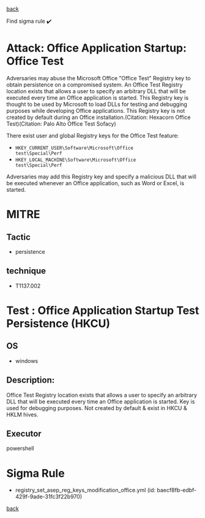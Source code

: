 
[back](../index.md)

Find sigma rule :heavy_check_mark: 

# Attack: Office Application Startup: Office Test 

Adversaries may abuse the Microsoft Office "Office Test" Registry key to obtain persistence on a compromised system. An Office Test Registry location exists that allows a user to specify an arbitrary DLL that will be executed every time an Office application is started. This Registry key is thought to be used by Microsoft to load DLLs for testing and debugging purposes while developing Office applications. This Registry key is not created by default during an Office installation.(Citation: Hexacorn Office Test)(Citation: Palo Alto Office Test Sofacy)

There exist user and global Registry keys for the Office Test feature:

* <code>HKEY_CURRENT_USER\Software\Microsoft\Office test\Special\Perf</code>
* <code>HKEY_LOCAL_MACHINE\Software\Microsoft\Office test\Special\Perf</code>

Adversaries may add this Registry key and specify a malicious DLL that will be executed whenever an Office application, such as Word or Excel, is started.

# MITRE
## Tactic
  - persistence


## technique
  - T1137.002


# Test : Office Application Startup Test Persistence (HKCU)
## OS
  - windows


## Description:
Office Test Registry location exists that allows a user to specify an arbitrary DLL that will be executed every time an Office
application is started. Key is used for debugging purposes. Not created by default & exist in HKCU & HKLM hives.


## Executor
powershell

# Sigma Rule
 - registry_set_asep_reg_keys_modification_office.yml (id: baecf8fb-edbf-429f-9ade-31fc3f22b970)



[back](../index.md)
